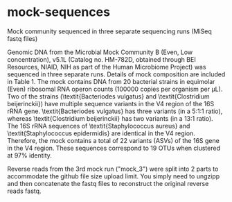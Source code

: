 # mock-sequences
Mock community sequenced in three separate sequencing runs  (MiSeq fastq files)

Genomic DNA from the Microbial Mock Community B (Even, Low concentration), v5.1L (Catalog no. HM-782D, obtained through BEI Resources, NIAID, NIH as part of the Human Microbiome Project) was sequenced in three separate runs. Details of mock composition are included in Table 1. The mock contains DNA from 20 bacterial strains in equimolar (Even) ribosomal RNA operon counts (100000 copies per organism per µL). Two of the strains (\textit{Bacteriodes vulgatus} and \textit{Clostridium beijerinckii}) have multiple sequence variants in the V4 region of the 16S rRNA gene. \textit{Bacteriodes vulgatus} has three variants (in a 5:1:1 ratio), whereas \textit{Clostridium beijerinckii} has two variants (in a 13:1 ratio). The 16S rRNA sequences of \textit{Staphylococcus aureus} and \textit{Staphylococcus epidermidis} are identical in the V4 region. Therefore, the mock contains a total of 22 variants (ASVs) of the 16S gene in the V4 region. These sequences correspond to 19 OTUs when clustered at 97\% identity.

Reverse reads from the 3rd mock run ("mock_3") were split into 2 parts to accommodate the github file size upload limit. You simply need to ungzipp and then concatenate the fastq files to reconstruct the original reverse reads fastq.
